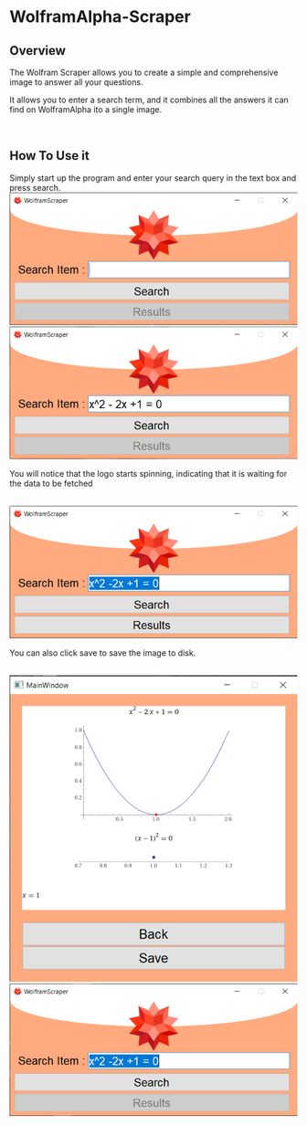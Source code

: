 # WolframAlpha-Scraper

## Overview

The Wolfram Scraper allows you to create a simple and comprehensive image to answer all your questions.

It allows you to enter a search term, and it combines all the answers it can find on WolframAlpha ito a single image.

<br />

## How To Use it

Simply start up the program and enter your search query in the text box and press search.
<img src="README-assets/pic1.png" /><br />
<img src="README-assets/pic2.png" /><br />
<p>You will notice that the logo starts spinning, indicating that it is waiting for the data to be fetched</p><br />
<img src="README-assets/pic4.png" /><br />
<p>You can also click save to save the image to disk.</p><br />
<img src="README-assets/pic5.png" /><br />
<img src="README-assets/pic6.png" /><br />

